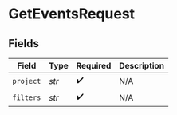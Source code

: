 # GetEventsRequest


## Fields

| Field              | Type               | Required           | Description        |
| ------------------ | ------------------ | ------------------ | ------------------ |
| `project`          | *str*              | :heavy_check_mark: | N/A                |
| `filters`          | *str*              | :heavy_check_mark: | N/A                |